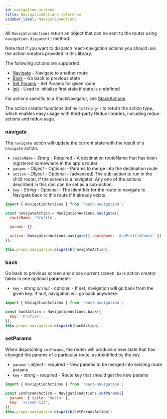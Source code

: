 ```yaml
---
id: navigation-actions
title: NavigationActions reference
sidebar_label: NavigationActions
---
```


All `NavigationActions` return an object that can be sent to the router using `navigation.dispatch()` method.

Note that if you want to dispatch react-navigation actions you should use the action creators provided in this library.

The following actions are supported:

* [Navigate](#navigate) - Navigate to another route
* [Back](#back) - Go back to previous state
* [Set Params](#setparams) - Set Params for given route
* [Init](#init) - Used to initialize first state if state is undefined

For actions specific to a StackNavigator, see [StackActions](stack-actions.md).

The action creator functions define `toString()` to return the action type, which enables easy usage with third-party Redux libraries, including redux-actions and redux-saga.

### navigate

The `navigate` action will update the current state with the result of a `navigate` action.

* `routeName` - _String_ - Required - A destination routeName that has been registered somewhere in the app's router
* `params` - _Object_ - Optional - Params to merge into the destination route
* `action` - _Object_ - Optional - (advanced) The sub-action to run in the child router, if the screen is a navigator. Any one of the actions described in this doc can be set as a sub-action.
* `key` - _String_ - Optional - The identifier for the route to navigate to. Navigate back to this route if it already exists

```js
import { NavigationActions } from 'react-navigation';

const navigateAction = NavigationActions.navigate({
  routeName: 'Profile',

  params: {},

  action: NavigationActions.navigate({ routeName: 'SubProfileRoute' }),
});

this.props.navigation.dispatch(navigateAction);
```

### back

Go back to previous screen and close current screen. `back` action creator takes in one optional parameter:

* `key` - _string or null_ - optional - If set, navigation will go back from the given key. If null, navigation will go back anywhere.

```js
import { NavigationActions } from 'react-navigation';

const backAction = NavigationActions.back({
  key: 'Profile',
});
this.props.navigation.dispatch(backAction);
```

### setParams

When dispatching `setParams`, the router will produce a new state that has changed the params of a particular route, as identified by the key

* `params` - _object_ - required - New params to be merged into existing route params
* `key` - _string_ - required - Route key that should get the new params

```js
import { NavigationActions } from 'react-navigation';

const setParamsAction = NavigationActions.setParams({
  params: { title: 'Hello' },
  key: 'screen-123',
});
this.props.navigation.dispatch(setParamsAction);
```
